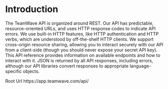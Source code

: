 # Introduction

The TeamWave API is organized around REST. Our API has predictable, resource-oriented URLs, and uses HTTP response codes to indicate API errors. We use built-in HTTP features, like HTTP authentication and HTTP verbs, which are understood by off-the-shelf HTTP clients. We support cross-origin resource sharing, allowing you to interact securely with our API from a client-side (though you should never expose your secret API key). This API reference provides information on available endpoints and how to interact with it. JSON is returned by all API responses, including errors, although our API libraries convert responses to appropriate language-specific objects.

<aside class="success">Root Url  https://app.teamwave.com/api/ </aside>